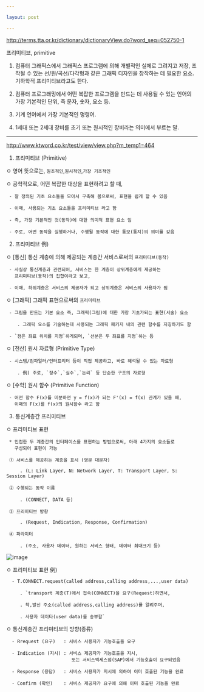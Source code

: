 ```yaml
---

layout: post

---
```


<http://terms.tta.or.kr/dictionary/dictionaryView.do?word_seq=052750-1>

프리미티브, primitive

1. 컴퓨터 그래픽스에서 그래픽스 프로그램에 의해 개별적인 실체로 그려지고 저장, 조작될 수 있는 선/원/곡선/다각형과 같은 그래픽 디자인을 창작하는 데 필요한 요소. 기하학적 프리미티브라고도 한다.

2. 컴퓨터 프로그래밍에서 어떤 복잡한 프로그램을 만드는 데 사용될 수 있는 언어의 가장 기본적인 단위, 즉 문자, 숫자, 요소 등.

3. 기계 언어에서 가장 기본적인 명령어.

4. 1세대 또는 2세대 장비를 초기 또는 원시적인 장비라는 의미에서 부르는 말.

---

<http://www.ktword.co.kr/test/view/view.php?m_temp1=464>

1. 프리미티브 (Primitive)

  ㅇ 영어 뜻으로는, `원초적인`,`원시적인`,`가장 기초적인`

  ㅇ 공학적으로, 어떤 복잡한 대상을 표현하려고 할 때,

     - 잘 정의된 기초 요소들을 모아서 구축해 봄으로써, 표현을 쉽게 할 수 있음

     - 이때, 사용되는 기초 요소들을 프리미티브 라고 함

     - 즉, 가장 기본적인 것(동작)에 대한 의미적 표현 요소 임

     - 주로, 어떤 동작을 실행하거나, 수행될 동작에 대한 통보(통지)의 의미를 갖음


2. 프리미티브 例)

  ㅇ [통신]  통신 계층에 의해 제공되는 계층간 서비스로써의 `프리미티브(동작)` 

     - 사실상 통신계층과 관련되어, 서비스는 한 계층이 상위계층에게 제공하는
       프리미티브(동작)의 집합이라고 보고,

     - 이때, 하위계층은 서비스의 제공자가 되고 상위계층은 서비스의 사용자가 됨

  ㅇ [그래픽]  그래픽 표현으로써의 `프리미티브`

     - 그림을 만드는 기본 요소 즉, 그래픽(그림)에 대한 가장 기초가되는 표현(서술) 요소

        . 그래픽 요소를 기술하는데 사용되는 그래픽 패키지 내의 관련 함수를 지칭하기도 함

     - `점은 좌표 위치를 지정`하게되며, `선분은 두 좌표를 지정`하는 등

  ㅇ [전산]  원시 자료형 (Primitive Type)

     - 시스템/컴파일러/인터프리터 등이 직접 제공하고, 바로 해석될 수 있는 자료형 

        . 例) 주로, `정수`,`실수`,`논리` 등 단순한 구조의 자료형

  ㅇ [수학]  원시 함수 (Primitive Function)

     - 어떤 함수 F(x)를 미분하면 y = f(x)가 되는 F'(x) = f(x) 관계가 있을 때,
       이때의 F(x)를 f(x)의 원시함수 라고 함
 

3. 통신계층간 프리미티브

  ㅇ 프리미티브 표현

     * 인접한 두 계층간의 인터페이스를 표현하는 방법으로써, 아래 4가지의 요소들로
       구성되어 표현이 가능

     ① 서비스를 제공하는 계층을 표시 (영문 대문자)

         . (L: Link Layer, N: Network Layer, T: Transport Layer, S: Session Layer)

     ② 수행되는 동작 이름

         . (CONNECT, DATA 등)

     ③ 프리미티브 방향

         . (Request, Indication, Response, Confirmation)

     ④ 파라미터

         . (주소, 사용자 데이터, 원하는 서비스 형태, 데이터 최대크기 등)

![image](https://user-images.githubusercontent.com/116250393/212079184-5e97b6f0-94e6-4d7d-8108-dd0da620e6e3.png)
 
   ㅇ 프리미티브 표현 例)

      - T.CONNECT.request(called address,calling address,...,user data) 

         . `transport 계층(T)에서 접속(CONNECT)을 요구(Request)하면서,

         . 착,발신 주소(called address,calling address)를 알려주며,

         . 사용자 데이타(user data)를 송부함`


   ㅇ 통신계층간 프리미티브의 방향(종류)

      - Rrequest (요구)   : 서비스 사용자가 기능호출을 요구

      - Indication (지시) : 서비스 제공자가 기능호출을 지시,
                            또는 서비스엑세스점(SAP)에서 기능호출이 요구되었음

      - Response (응답)   : 서비스 사용자가 지시에 의하여 이미 호출된 기능을 완료

      - Confirm (확인)    : 서비스 제공자가 요구에 의해 이미 호출된 기능을 완료